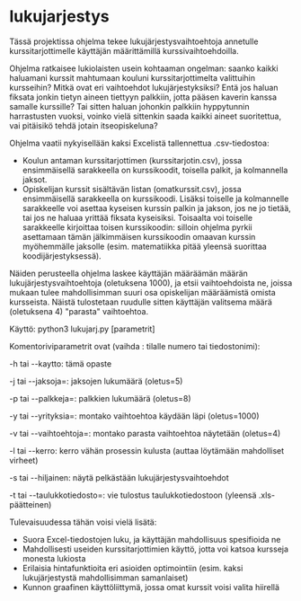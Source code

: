 # lukujarjestys
Tässä projektissa ohjelma tekee lukujärjestysvaihtoehtoja annetulle kurssitarjottimelle käyttäjän määrittämillä kurssivaihtoehdoilla.

Ohjelma ratkaisee lukiolaisten usein kohtaaman ongelman: saanko kaikki haluamani kurssit mahtumaan kouluni kurssitarjottimelta valittuihin kursseihin? Mitkä ovat eri vaihtoehdot lukujärjestyksiksi? Entä jos haluan fiksata jonkin tietyn aineen tiettyyn palkkiin, jotta pääsen kaverin kanssa samalle kurssille? Tai sitten haluan johonkin palkkiin hyppytunnin harrastusten vuoksi, voinko vielä sittenkin saada kaikki aineet suoritettua, vai pitäisikö tehdä jotain itseopiskeluna?

Ohjelma vaatii nykyisellään kaksi Excelistä tallennettua .csv-tiedostoa:
- Koulun antaman kurssitarjottimen (kurssitarjotin.csv), jossa ensimmäisellä sarakkeella on kurssikoodit, toisella palkit, ja kolmannella jaksot.
- Opiskelijan kurssit sisältävän listan (omatkurssit.csv), jossa ensimmäisellä sarakkeella on kurssikoodi. Lisäksi toiselle ja kolmannelle sarakkeelle voi asettaa kyseisen kurssin palkin ja jakson, jos ne jo tietää, tai jos ne haluaa yrittää fiksata kyseisiksi. Toisaalta voi toiselle sarakkeelle kirjoittaa toisen kurssikoodin: silloin ohjelma pyrkii asettamaan tämän jälkimmäisen kurssikoodin omaavan kurssin myöhemmälle jaksolle (esim. matematiikka pitää yleensä suorittaa koodijärjestyksessä).

Näiden perusteella ohjelma laskee käyttäjän määräämän määrän lukujärjestysvaihtoehtoja (oletuksena 1000), ja etsii vaihtoehdoista ne, joissa mukaan tulee mahdollisimman suuri osa opiskelijan määräämistä omista kursseista. Näistä tulostetaan ruudulle sitten käyttäjän valitsema määrä (oletuksena 4) "parasta" vaihtoehtoa.

Käyttö: python3 lukujarj.py [parametrit]

Komentoriviparametrit ovat (vaihda <x>: tilalle numero tai tiedostonimi):

-h tai --kaytto: tämä opaste

-j <x> tai --jaksoja=<x>: jaksojen lukumäärä (oletus=5)

-p <x> tai --palkkeja=<x>: palkkien lukumäärä (oletus=8)

-y <x> tai --yrityksia=<x>: montako vaihtoehtoa käydään läpi (oletus=1000)

-v <x> tai --vaihtoehtoja=<x>: montako parasta vaihtoehtoa näytetään (oletus=4)

-l tai --kerro: kerro vähän prosessin kulusta (auttaa löytämään mahdolliset virheet)

-s tai --hiljainen: näytä pelkästään lukujärjestysvaihtoehdot

-t <x> tai --taulukkotiedosto=<x>: vie tulostus taulukkotiedostoon <x> (yleensä .xls-päätteinen)
  
Tulevaisuudessa tähän voisi vielä lisätä:
- Suora Excel-tiedostojen luku, ja käyttäjän mahdollisuus spesifioida ne
- Mahdollisesti useiden kurssitarjottimien käyttö, jotta voi katsoa kursseja monesta lukiosta
- Erilaisia hintafunktioita eri asioiden optimointiin (esim. kaksi lukujärjestystä mahdollisimman samanlaiset)
- Kunnon graafinen käyttöliittymä, jossa omat kurssit voisi valita hiirellä
